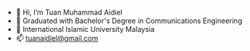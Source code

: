 - 👋 Hi, I’m Tuan Muhammad Aidiel
- 🌱 Graduated with Bachelor's Degree in Communications Engineering
- 💞️ International Islamic University Malaysia
- 📫 tuanaidiel@gmail.com

<!---
tuanaidiel/tuanaidiel is a ✨ special ✨ repository because its `README.md` (this file) appears on your GitHub profile.
You can click the Preview link to take a look at your changes.
--->
